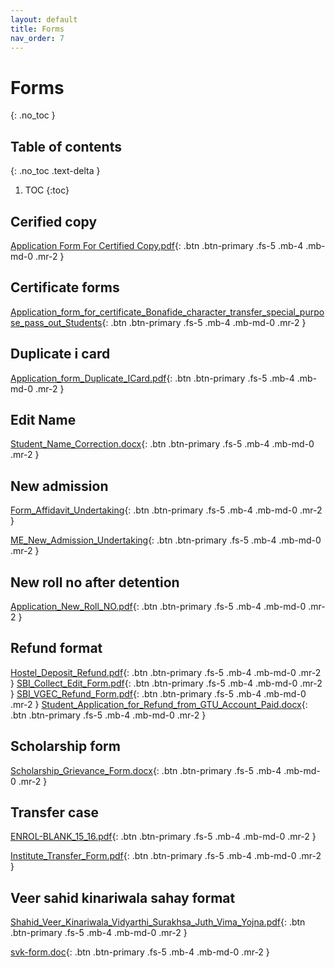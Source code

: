 ```yaml
---
layout: default
title: Forms
nav_order: 7
---
```


# Forms

{: .no_toc }

## Table of contents
{: .no_toc .text-delta }

1. TOC
{:toc}

##  Cerified copy
[Application Form For Certified Copy.pdf](assets/document/Application_Form_For_Certified_Copy.pdf){: .btn .btn-primary .fs-5 .mb-4 .mb-md-0 .mr-2 }


##  Certificate forms
[Application_form_for_certificate_Bonafide_character_transfer_special_purpose_pass_out_Students](){: .btn .btn-primary .fs-5 .mb-4 .mb-md-0 .mr-2 }


##  Duplicate i card
[Application_form_Duplicate_ICard.pdf](){: .btn .btn-primary .fs-5 .mb-4 .mb-md-0 .mr-2 }


##  Edit Name
[Student_Name_Correction.docx](){: .btn .btn-primary .fs-5 .mb-4 .mb-md-0 .mr-2 }


##  New admission	
[Form_Affidavit_Undertaking](){: .btn .btn-primary .fs-5 .mb-4 .mb-md-0 .mr-2 }


[ME_New_Admission_Undertaking](){: .btn .btn-primary .fs-5 .mb-4 .mb-md-0 .mr-2 }



##  New roll no after detention
[Application_New_Roll_NO.pdf](){: .btn .btn-primary .fs-5 .mb-4 .mb-md-0 .mr-2 }


##  Refund format
[Hostel_Deposit_Refund.pdf](){: .btn .btn-primary .fs-5 .mb-4 .mb-md-0 .mr-2 }
[SBI_Collect_Edit_Form.pdf](){: .btn .btn-primary .fs-5 .mb-4 .mb-md-0 .mr-2 }
[SBI_VGEC_Refund_Form.pdf](){: .btn .btn-primary .fs-5 .mb-4 .mb-md-0 .mr-2 }
[Student_Application_for_Refund_from_GTU_Account_Paid.docx](){: .btn .btn-primary .fs-5 .mb-4 .mb-md-0 .mr-2 }


##  Scholarship form
[Scholarship_Grievance_Form.docx](){: .btn .btn-primary .fs-5 .mb-4 .mb-md-0 .mr-2 }


##  Transfer case
[ENROL-BLANK_15_16.pdf](){: .btn .btn-primary .fs-5 .mb-4 .mb-md-0 .mr-2 }


[Institute_Transfer_Form.pdf](){: .btn .btn-primary .fs-5 .mb-4 .mb-md-0 .mr-2 }



##  Veer sahid kinariwala sahay format
[Shahid_Veer_Kinariwala_Vidyarthi_Surakhsa_Juth_Vima_Yojna.pdf](){: .btn .btn-primary .fs-5 .mb-4 .mb-md-0 .mr-2 }


[svk-form.doc](){: .btn .btn-primary .fs-5 .mb-4 .mb-md-0 .mr-2 }